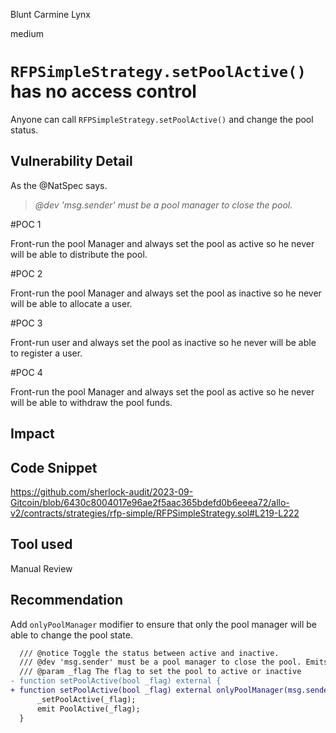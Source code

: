 Blunt Carmine Lynx

medium

# `RFPSimpleStrategy.setPoolActive()` has no access control

Anyone can call `RFPSimpleStrategy.setPoolActive()` and change the pool status.

## Vulnerability Detail

As the @NatSpec says.

> *@dev 'msg.sender' must be a pool manager to close the pool.*
> 

#POC 1 

Front-run the pool Manager and always set the pool as active so he never will be able to distribute the pool.

#POC 2

Front-run the pool Manager and always set the pool as inactive so he never will be able to allocate a user.

#POC 3

Front-run user and always set the pool as inactive so he never will be able to register a user.

#POC 4

Front-run the pool Manager and always set the pool as active so he never will be able to withdraw the pool funds.

## Impact

## Code Snippet

https://github.com/sherlock-audit/2023-09-Gitcoin/blob/6430c8004017e96ae2f5aac365bdefd0b6eeea72/allo-v2/contracts/strategies/rfp-simple/RFPSimpleStrategy.sol#L219-L222

## Tool used

Manual Review

## Recommendation

Add `onlyPoolManager` modifier to ensure that only the pool manager will be able to change the pool state.

```diff
  /// @notice Toggle the status between active and inactive.
  /// @dev 'msg.sender' must be a pool manager to close the pool. Emits a 'PoolActive()' event.
  /// @param _flag The flag to set the pool to active or inactive
- function setPoolActive(bool _flag) external {
+ function setPoolActive(bool _flag) external onlyPoolManager(msg.sender) {
      _setPoolActive(_flag);
      emit PoolActive(_flag);
  }
```